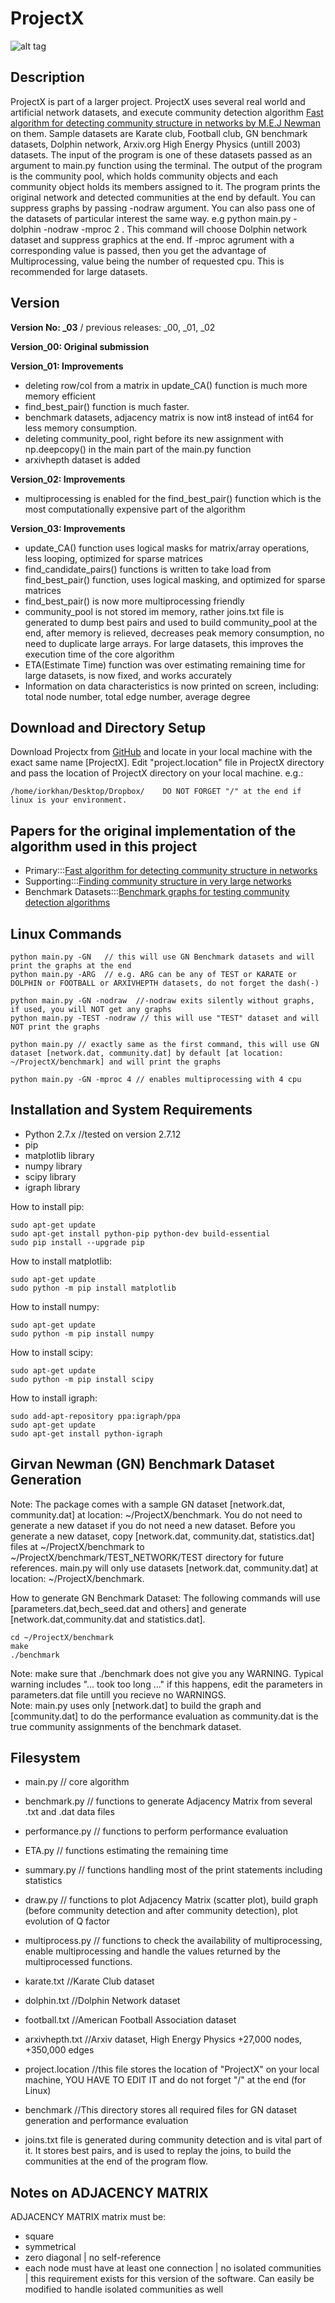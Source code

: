 # ProjectX
![alt tag](cover_01.png)
## Description 
ProjectX is part of a larger project. ProjectX uses several real world and artificial network datasets, and execute community detection algorithm 
[Fast algorithm for detecting community structure in networks by M.E.J Newman](https://arxiv.org/pdf/cond-mat/0309508.pdf) on them.
Sample datasets are Karate club, Football club, GN benchmark datasets, Dolphin network, Arxiv.org High Energy Physics (untill 2003) datasets.
The input of the program is one of these datasets passed as an argument to main.py function using the terminal. 
The output of the program is the community pool, which holds community objects and each community object holds its members assigned to it.
The program prints the original network and detected communities at the end by default. You can suppress graphs by passing -nodraw argument.
You can also pass one of the datasets of particular interest the same way. e.g python main.py -dolphin -nodraw -mproc 2 .
This command will choose Dolphin network dataset and suppress graphics at the end. If -mproc agrument with a corresponding value is passed, 
then you get the advantage of Multiprocessing, value being the number of requested cpu. This is recommended for large datasets.  
## Version
**Version No: _03**   /  previous releases: _00, _01, _02

**Version_00: Original submission**

**Version_01: Improvements**
* deleting row/col from a matrix in update_CA() function is much more memory efficient
* find_best_pair() function is much faster.
* benchmark datasets, adjacency matrix is now int8 instead of int64 for less memory consumption.
* deleting community_pool, right before its new assignment with np.deepcopy() in the main part of the main.py function 
* arxivhepth dataset is added

**Version_02: Improvements**
* multiprocessing is enabled for the find_best_pair() function which is the most computationally expensive part of the algorithm

**Version_03: Improvements**
* update_CA() function uses logical masks for matrix/array operations, less looping, optimized for sparse matrices
* find_candidate_pairs() functions is written to take load from find_best_pair() function, uses logical masking, and optimized for sparse matrices
* find_best_pair() is now more multiprocessing friendly
* community_pool is not stored im memory, rather joins.txt file is generated to dump best pairs and used to build community_pool at the end, after memory is relieved, decreases peak memory consumption, no need to duplicate large arrays. For large datasets, this improves the execution time of the core algorithm
* ETA(Estimate Time) function was over estimating remaining time for large datasets, is now fixed, and works accurately
* Information on data characteristics is now printed on screen, including: total node number, total edge number, average degree  

## Download and Directory Setup
Download Projectx from [GitHub](https://github.com/orkhanbaghirli/ProjectX.git) and locate in your local machine with the exact same name [ProjectX].
Edit "project.location" file in ProjectX directory and pass the location of ProjectX directory on your local machine. e.g.: 
```
/home/iorkhan/Desktop/Dropbox/    DO NOT FORGET "/" at the end if linux is your environment.
```
## Papers for the original implementation of the algorithm used in this project
* Primary:::[Fast algorithm for detecting community structure in networks](https://arxiv.org/pdf/cond-mat/0309508.pdf)
* Supporting:::[Finding community structure in very large networks](https://arxiv.org/pdf/cond-mat/0408187.pdf)
* Benchmark Datasets:::[Benchmark graphs for testing community detection algorithms](https://arxiv.org/pdf/0805.4770.pdf)


## Linux Commands
```
python main.py -GN   // this will use GN Benchmark datasets and will print the graphs at the end 
python main.py -ARG  // e.g. ARG can be any of TEST or KARATE or DOLPHIN or FOOTBALL or ARXIVHEPTH datasets, do not forget the dash(-)

python main.py -GN -nodraw  //-nodraw exits silently without graphs, if used, you will NOT get any graphs
python main.py -TEST -nodraw // this will use "TEST" dataset and will NOT print the graphs 

python main.py // exactly same as the first command, this will use GN dataset [network.dat, community.dat] by default [at location: ~/ProjectX/benchmark] and will print the graphs

python main.py -GN -mproc 4 // enables multiprocessing with 4 cpu

```

## Installation and System Requirements
* Python 2.7.x //tested on version 2.7.12
* pip
* matplotlib library
* numpy library
* scipy library
* igraph library

How to install pip:
```
sudo apt-get update
sudo apt-get install python-pip python-dev build-essential
sudo pip install --upgrade pip
```
How to install matplotlib:
```
sudo apt-get update
sudo python -m pip install matplotlib
```
How to install numpy:
```
sudo apt-get update
sudo python -m pip install numpy
```
How to install scipy:
```
sudo apt-get update
sudo python -m pip install scipy
```
How to install igraph:
```
sudo add-apt-repository ppa:igraph/ppa
sudo apt-get update
sudo apt-get install python-igraph
```

## Girvan Newman (GN) Benchmark Dataset Generation
Note: The package comes with a sample GN dataset [network.dat, community.dat] at location: ~/ProjectX/benchmark.
You do not need to generate a new dataset if you do not need a new dataset.
Before you generate a new dataset, copy [network.dat, community.dat, statistics.dat] files at ~/ProjectX/benchmark to ~/ProjectX/benchmark/TEST_NETWORK/TEST directory for future references.
main.py will only use datasets [network.dat, community.dat] at location: ~/ProjectX/benchmark.

How to generate GN Benchmark Dataset:
The following commands will use [parameters.dat,bech_seed.dat and others] and generate [network.dat,community.dat and statistics.dat].
```
cd ~/ProjectX/benchmark
make
./benchmark

```
Note: make sure that ./benchmark does not give you any WARNING. Typical warning includes "... took too long ..." if this happens, edit the parameters in parameters.dat file untill you recieve no WARNINGS.  
Note: main.py uses only [network.dat] to build the graph and [community.dat] to do the performance evaluation as community.dat is the true community assignments of the benchmark dataset.


## Filesystem

* main.py  // core algorithm 
* benchmark.py // functions to generate Adjacency Matrix from several .txt and .dat data files 
* performance.py // functions to perform performance evaluation
* ETA.py // functions estimating the remaining time
* summary.py // functions handling most of the print statements including statistics 
* draw.py // functions to plot Adjacency Matrix (scatter plot), build graph (before community detection and after community detection), plot evolution of Q factor
* multiprocess.py // functions to check the availability of multiprocessing, enable multiprocessing and handle the values returned by the multiprocessed functions. 

* karate.txt  //Karate Club dataset
* dolphin.txt  //Dolphin Network dataset
* football.txt //American Football Association dataset 
* arxivhepth.txt //Arxiv dataset, High Energy Physics +27,000 nodes, +350,000 edges
* project.location //this file stores the location of "ProjectX" on your local machine, YOU HAVE TO EDIT IT and do not forget "/" at the end (for Linux)
* benchmark //This directory stores all required files for GN dataset generation and performance evaluation
* joins.txt file is generated during community detection and is vital part of it. It stores best pairs, and is used to replay the joins, to build the communities at the end of the program flow. 

## Notes on ADJACENCY MATRIX
ADJACENCY MATRIX matrix must be:
* square 
* symmetrical
* zero diagonal | no self-reference
* each node must have at least one connection | no isolated communities | this requirement exists for this version of the software. Can easily be modified to handle isolated communities as well  

